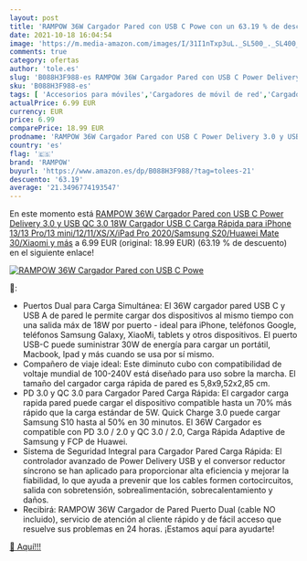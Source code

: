 ```yaml
---
layout: post
title: 'RAMPOW 36W Cargador Pared con USB C Powe con un 63.19 % de descuento'
date: 2021-10-18 16:04:54
image: 'https://m.media-amazon.com/images/I/31I1nTxp3uL._SL500_._SL400_.jpg'
comments: true
category: ofertas
author: 'tole.es'
slug: 'B088H3F988-es RAMPOW 36W Cargador Pared con USB C Power Delivery 3.0 y...'
sku: 'B088H3F988-es'
tags: [ 'Accesorios para móviles','Cargadores de móvil de red','Cargadores para móviles','Comunicación móvil y accesorios','Electrónica','iphone','rampow', ]
actualPrice: 6.99 EUR
currency: EUR
price: 6.99
comparePrice: 18.99 EUR
prodname: 'RAMPOW 36W Cargador Pared con USB C Power Delivery 3.0 y USB QC 3.0  18W Cargador USB C Carga Rápida para iPhone 13/13 Pro/13 mini/12/11/XS/X/iPad Pro 2020/Samsung S20/Huawei Mate 30/Xiaomi y más'
country: 'es'
flag: '🇪🇸'
brand: 'RAMPOW'
buyurl: 'https://www.amazon.es/dp/B088H3F988/?tag=tolees-21'
descuento: '63.19'
average: '21.3496774193547'
---
```


En este momento está [RAMPOW 36W Cargador Pared con USB C Power Delivery 3.0 y USB QC 3.0  18W Cargador USB C Carga Rápida para iPhone 13/13 Pro/13 mini/12/11/XS/X/iPad Pro 2020/Samsung S20/Huawei Mate 30/Xiaomi y más](https://www.amazon.es/dp/B088H3F988/?tag=tolees-21) a 6.99 EUR (original: 18.99 EUR) (63.19 %  de descuento) en el siguiente enlace!

[![RAMPOW 36W Cargador Pared con USB C Powe](https://m.media-amazon.com/images/I/31I1nTxp3uL._SL500_._SL400_.jpg)](https://www.amazon.es/dp/B088H3F988/?tag=tolees-21)

🔎:

- Puertos Dual para Carga Simultánea: El 36W cargador pared USB C y USB A de pared le permite cargar dos dispositivos al mismo tiempo con una salida máx de 18W por puerto - ideal para iPhone, teléfonos Google, teléfonos Samsung Galaxy, XiaoMi, tablets y otros dispositivos. El puerto USB-C puede suministrar 30W de energía para cargar un portátil, Macbook, Ipad y más cuando se usa por sí mismo.
- Compañero de viaje ideal: Este diminuto cubo con compatibilidad de voltaje mundial de 100-240V está diseñado para uso sobre la marcha. El tamaño del cargador carga rápida de pared es 5,8x9,52x2,85 cm.
- PD 3.0 y QC 3.0 para Cargador Pared Carga Rápida: El cargador carga rapida pared puede cargar el dispositivo compatible hasta un 70% más rápido que la carga estándar de 5W. Quick Charge 3.0 puede cargar Samsung S10 hasta al 50% en 30 minutos. El 36W Cargador es compatible con PD 3.0 / 2.0 y QC 3.0 / 2.0, Carga Rápida Adaptive de Samsung y FCP de Huawei.
- Sistema de Seguridad Integral para Cargador Pared Carga Rápida: El controlador avanzado de Power Delivery USB y el conversor reductor síncrono se han aplicado para proporcionar alta eficiencia y mejorar la fiabilidad, lo que ayuda a prevenir que los cables formen cortocircuitos, salida con sobretensión, sobrealimentación, sobrecalentamiento y daños.
- Recibirá: RAMPOW 36W Cargador de Pared Puerto Dual (cable NO incluido), servicio de atención al cliente rápido y de fácil acceso que resuelve sus problemas en 24 horas. ¡Estamos aquí para ayudarte!

[🛒 Aquí!!!](https://www.amazon.es/dp/B088H3F988/?tag=tolees-21)
